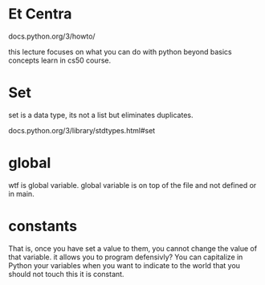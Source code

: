 # Et Centra

docs.python.org/3/howto/

this lecture focuses on what you can do with python beyond basics concepts learn in cs50 course.

# Set

set is a data type, its not a list but eliminates duplicates.

docs.python.org/3/library/stdtypes.html#set

# global

wtf is global variable.
global variable is on top of the file and not defined or in main.

# constants

That is, once you have set a value to them, you cannot change the value of that variable. it allows you to program defensivly?
You can capitalize in Python your variables when you want to indicate to the world that you should not touch this it is constant.